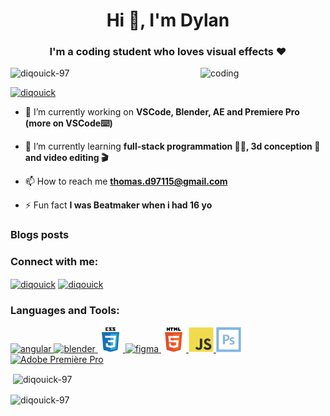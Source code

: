 
<h1 align="center">Hi 👋, I'm Dylan</h1>
<h3 align="center", padding-top="200">I'm a coding student who loves visual effects ❤️</h3>
<img align="right" alt="coding" width="200" src="https://media1.giphy.com/media/xVRRDVP6lqtNQJrzN7/giphy.gif?cid=790b76111fb7d7e2ad3cf154eec21e5e8b5961a8a51dd64b&rid=giphy.gif&ct=g">

<p align="left"> <img src="https://komarev.com/ghpvc/?username=diqouick-97&label=Profile%20views&color=0e75b6&style=flat" alt="diqouick-97" /> </p>

<p align="left"> <a href="https://twitter.com/diqouick" target="blank"><img src="https://img.shields.io/twitter/follow/diqouick?logo=twitter&style=for-the-badge" alt="diqouick" /></a> </p>

- 🔭 I’m currently working on **VSCode, Blender, AE and Premiere Pro (more on VSCode⌨️)**

- 🌱 I’m currently learning **full-stack programmation 👨‍💻, 3d conception 🥯 and video editing 🎬**

- 📫 How to reach me **thomas.d97115@gmail.com**

- ⚡ Fun fact **I was Beatmaker when i had 16 yo**

### Blogs posts
<!-- BLOG-POST-LIST:START -->
<!-- BLOG-POST-LIST:END -->

<h3 align="left">Connect with me:</h3>
<p align="left">
<a href="https://dev.to/diqouick" target="blank"><img align="center" src="https://raw.githubusercontent.com/rahuldkjain/github-profile-readme-generator/master/src/images/icons/Social/devto.svg" alt="diqouick" height="30" width="40" /></a>
<a href="https://twitter.com/diqouick" target="blank"><img align="center" src="https://raw.githubusercontent.com/rahuldkjain/github-profile-readme-generator/master/src/images/icons/Social/twitter.svg" alt="diqouick" height="30" width="40" /></a>
</p>

<h3 align="left">Languages and Tools:</h3>
<p align="left"> <a href="https://angular.io" target="_blank" rel="noreferrer"> <img src="https://angular.io/assets/images/logos/angular/angular.svg" alt="angular" width="40" height="40"/> </a> <a href="https://www.blender.org/" target="_blank" rel="noreferrer"> <img src="https://download.blender.org/branding/community/blender_community_badge_white.svg" alt="blender" width="40" height="40"/> </a>  <a href="https://www.w3schools.com/css/" target="_blank" rel="noreferrer"> <img src="https://raw.githubusercontent.com/devicons/devicon/master/icons/css3/css3-original-wordmark.svg" alt="css3" width="40" height="40"/> </a> <a href="https://www.figma.com/" target="_blank" rel="noreferrer"> <img src="https://www.vectorlogo.zone/logos/figma/figma-icon.svg" alt="figma" width="40" height="40"/> </a> <a href="https://www.w3.org/html/" target="_blank" rel="noreferrer"> <img src="https://raw.githubusercontent.com/devicons/devicon/master/icons/html5/html5-original-wordmark.svg" alt="html5" width="40" height="40"/> </a> <a href="https://developer.mozilla.org/en-US/docs/Web/JavaScript" target="_blank" rel="noreferrer"> <img src="https://raw.githubusercontent.com/devicons/devicon/master/icons/javascript/javascript-original.svg" alt="javascript" width="40" height="40"/> </a> <a href="https://www.photoshop.com/en" target="_blank" rel="noreferrer"> <img src="https://raw.githubusercontent.com/devicons/devicon/master/icons/photoshop/photoshop-line.svg" alt="photoshop" width="40" height="40"/> </a> <a href="https://www.adobe.com/fr/products/premiere.html"><img src="https://encrypted-tbn0.gstatic.com/images?q=tbn:ANd9GcQ6XfySAWa2yFu5Ne1l8X1e4V3VWWnzKKUozcZ24mqaK1JZrBMYf_zzTk8HyPxuBzHcDwI&usqp=CAU" alt="Adobe Première Pro" width="40" height="40"/></a> </p>



<p>&nbsp;<img align="center" src="https://github-readme-stats.vercel.app/api?username=diqouick-97&show_icons=true&locale=en" alt="diqouick-97" /></p>

<p><img align="center" src="https://github-readme-streak-stats.herokuapp.com/?user=diqouick-97&" alt="diqouick-97" /></p>
